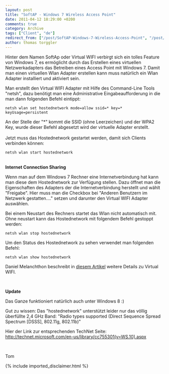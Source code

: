 ```yaml
---
layout: post
title: "SoftAP - Windows 7 Wireless Access Point"
date: 2011-04-12 18:29:00 +0200
comments: true
category: Archive
tags: ["Client", "de"]
redirect_from: ["/post/SoftAP-Windows-7-Wireless-Access-Point", "/post/softap-windows-7-wireless-access-point"]
author: thomas torggler
---
```

<!-- more -->
<p>Hinter dem Namen SoftAp oder Virtual WIFI verbirgt sich ein tolles Feature von Windows 7, es erm&ouml;glicht durch das Erstellen eines virtuellen Netzwerkadapters das Betreiben eines Access Point mit Windows 7. Damit man einen virtuellen Wlan Adapter erstellen kann muss nat&uuml;rlich ein Wlan Adapter installiert und aktiviert sein.</p>
<p>Man erstellt den Virtual WIFI Adapter mit Hilfe des Command-Line Tools "netsh", dazu ben&ouml;tigt man eine Administrative Eingabeaufforderung in die man dann folgenden Befehl eintippt:</p>
<p><code>netsh wlan set hostednetwork mode=allow ssid=* key=* keyUsage=persistent</code></p>
<p>An der Stelle der "*" kommt die SSID (ohne Leerzeichen) und der WPA2 Key, wurde dieser Befehl abgesetzt wird der virtuelle Adapter erstellt.<br />&nbsp;<br />Jetzt muss das Hostednetwork gestartet werden, damit sich Clients verbinden k&ouml;nnen:</p>
<p><code>netsh wlan start hostednetwork</code></p>
<p><br /><strong>Internet Connection Sharing</strong></p>
<p>Wenn man auf dem Windows 7 Rechner eine Internetverbindung hat kann man diese dem Hostednetwork zur Verf&uuml;gung stellen. Dazu &ouml;ffnet man die Eigenschaften des Adapters der die Internetverbindung herstellt und w&auml;hlt "Freigabe". Hier muss man die Checkbox bei "Anderen Benutzern im Netzwerk gestatten...." setzen und darunter den Virtual WIFI Adapter ausw&auml;hlen.</p>
<p>Bei einem Neustart des Rechners startet das Wlan nicht automatisch mit. Ohne neustart kann das Hostednetwork mit folgendem Befehl gestoppt werden:</p>
<p><code>netsh wlan stop hostednetwork</code></p>
<p>Um den Status des Hostednetwork zu sehen verwendet man folgenden Befehl:</p>
<p><code>netsh wlan show hostednetwork</code></p>
<p>Daniel Melanchthon beschreibt in <a href="http://blogs.technet.com/b/dmelanchthon/archive/2009/09/24/virtual-wifi-macht-windows-7-zum-access-point.aspx" target="_blank">diesem Artikel</a> weitere Details zu Virtual WIFI.</p>
<p>&nbsp;</p>
<p><strong>Update</strong></p>
<p>Das Ganze funktioniert nat&uuml;rlich auch unter Windows 8 :)</p>
<p>Gut zu wissen: Das "hostednetwork" unterst&uuml;tzt leider&nbsp;nur das v&ouml;llig &uuml;berf&uuml;llte 2,4 GHz Band: "Radio types supported (Direct Sequence Spread Spectrum [DSSS], 802.11g, 802.11b)"</p>
<p>Hier der Link zur entsprechenden TechNet Seite: <a href="http://technet.microsoft.com/en-us/library/cc755301(v=WS.10).aspx">http://technet.microsoft.com/en-us/library/cc755301(v=WS.10).aspx</a></p>
<p>&nbsp;</p>
<p>Tom</p>
{% include imported_disclaimer.html %}

